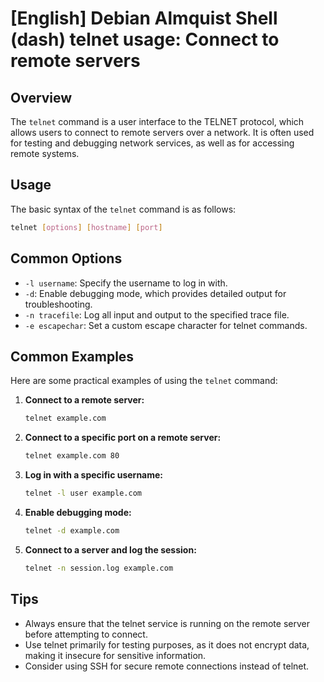 # [English] Debian Almquist Shell (dash) telnet usage: Connect to remote servers

## Overview
The `telnet` command is a user interface to the TELNET protocol, which allows users to connect to remote servers over a network. It is often used for testing and debugging network services, as well as for accessing remote systems.

## Usage
The basic syntax of the `telnet` command is as follows:

```bash
telnet [options] [hostname] [port]
```

## Common Options
- `-l username`: Specify the username to log in with.
- `-d`: Enable debugging mode, which provides detailed output for troubleshooting.
- `-n tracefile`: Log all input and output to the specified trace file.
- `-e escapechar`: Set a custom escape character for telnet commands.

## Common Examples
Here are some practical examples of using the `telnet` command:

1. **Connect to a remote server:**
   ```bash
   telnet example.com
   ```

2. **Connect to a specific port on a remote server:**
   ```bash
   telnet example.com 80
   ```

3. **Log in with a specific username:**
   ```bash
   telnet -l user example.com
   ```

4. **Enable debugging mode:**
   ```bash
   telnet -d example.com
   ```

5. **Connect to a server and log the session:**
   ```bash
   telnet -n session.log example.com
   ```

## Tips
- Always ensure that the telnet service is running on the remote server before attempting to connect.
- Use telnet primarily for testing purposes, as it does not encrypt data, making it insecure for sensitive information.
- Consider using SSH for secure remote connections instead of telnet.